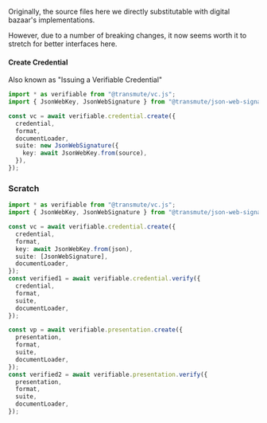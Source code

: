 Originally, the source files here we directly
substitutable with digital bazaar's implementations.

However, due to a number of breaking changes, it now
seems worth it to stretch for better interfaces here.

#### Create Credential

Also known as "Issuing a Verifiable Credential"

```ts
import * as verifiable from "@transmute/vc.js";
import { JsonWebKey, JsonWebSignature } from "@transmute/json-web-signature";

const vc = await verifiable.credential.create({
  credential,
  format,
  documentLoader,
  suite: new JsonWebSignature({
    key: await JsonWebKey.from(source),
  }),
});
```

### Scratch

```ts
import * as verifiable from "@transmute/vc.js";
import { JsonWebKey, JsonWebSignature } from "@transmute/json-web-signature";

const vc = await verifiable.credential.create({
  credential,
  format,
  key: await JsonWebKey.from(json),
  suite: [JsonWebSignature],
  documentLoader,
});
const verified1 = await verifiable.credential.verify({
  credential,
  format,
  suite,
  documentLoader,
});

const vp = await verifiable.presentation.create({
  presentation,
  format,
  suite,
  documentLoader,
});
const verified2 = await verifiable.presentation.verify({
  presentation,
  format,
  suite,
  documentLoader,
});
```
